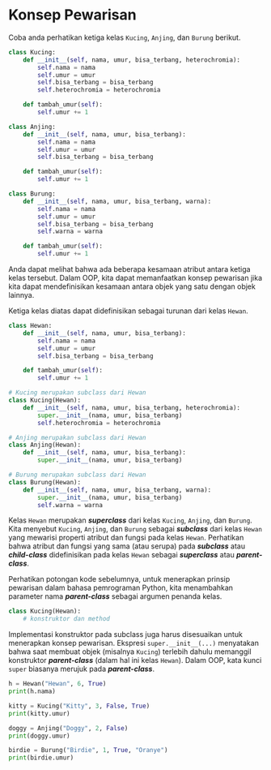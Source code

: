 # Konsep Pewarisan

Coba anda perhatikan ketiga kelas `Kucing`, `Anjing`, dan `Burung` berikut.

```Python
class Kucing:
    def __init__(self, nama, umur, bisa_terbang, heterochromia):
        self.nama = nama
        self.umur = umur
        self.bisa_terbang = bisa_terbang
        self.heterochromia = heterochromia

    def tambah_umur(self):
        self.umur += 1

class Anjing:
    def __init__(self, nama, umur, bisa_terbang):
        self.nama = nama
        self.umur = umur
        self.bisa_terbang = bisa_terbang

    def tambah_umur(self):
        self.umur += 1

class Burung:
    def __init__(self, nama, umur, bisa_terbang, warna):
        self.nama = nama
        self.umur = umur
        self.bisa_terbang = bisa_terbang
        self.warna = warna

    def tambah_umur(self):
        self.umur += 1
```

Anda dapat melihat bahwa ada beberapa kesamaan atribut antara ketiga kelas tersebut. Dalam OOP, kita dapat memanfaatkan konsep pewarisan jika kita dapat mendefinisikan kesamaan antara objek yang satu dengan objek lainnya.

Ketiga kelas diatas dapat didefinisikan sebagai turunan dari kelas `Hewan`.

```Python
class Hewan:
    def __init__(self, nama, umur, bisa_terbang):
        self.nama = nama
        self.umur = umur
        self.bisa_terbang = bisa_terbang

    def tambah_umur(self):
        self.umur += 1

# Kucing merupakan subclass dari Hewan
class Kucing(Hewan):
    def __init__(self, nama, umur, bisa_terbang, heterochromia):
        super.__init__(nama, umur, bisa_terbang)
        self.heterochromia = heterochromia

# Anjing merupakan subclass dari Hewan
class Anjing(Hewan):
    def __init__(self, nama, umur, bisa_terbang):
        super.__init__(nama, umur, bisa_terbang)

# Burung merupakan subclass dari Hewan
class Burung(Hewan):
    def __init__(self, nama, umur, bisa_terbang, warna):
        super.__init__(nama, umur, bisa_terbang)
        self.warna = warna
```

Kelas `Hewan` merupakan ***superclass*** dari kelas `Kucing`, `Anjing`, dan `Burung`. Kita menyebut `Kucing`, `Anjing`, dan `Burung` sebagai ***subclass*** dari kelas `Hewan` yang mewarisi properti atribut dan fungsi pada kelas `Hewan`. Perhatikan bahwa atribut dan fungsi yang sama (atau serupa) pada ***subclass*** atau ***child-class*** didefinisikan pada kelas `Hewan` sebagai ***superclass*** atau ***parent-class***.

Perhatikan potongan kode sebelumnya, untuk menerapkan prinsip pewarisan dalam bahasa pemrograman Python, kita menambahkan parameter nama ***parent-class*** sebagai argumen penanda kelas.

```Python
class Kucing(Hewan):
    # konstruktor dan method
```

Implementasi konstruktor pada subclass juga harus disesuaikan untuk menerapkan konsep pewarisan. Ekspresi `super.__init__(...)` menyatakan bahwa saat membuat objek (misalnya `Kucing`) terlebih dahulu memanggil konstruktor ***parent-class*** (dalam hal ini kelas `Hewan`). Dalam OOP, kata kunci `super` biasanya merujuk pada ***parent-class***.

```Python
h = Hewan("Hewan", 6, True)
print(h.nama)

kitty = Kucing("Kitty", 3, False, True)
print(kitty.umur)

doggy = Anjing("Doggy", 2, False)
print(doggy.umur)

birdie = Burung("Birdie", 1, True, "Oranye")
print(birdie.umur)
```
